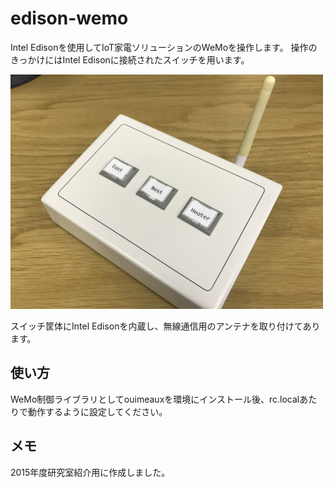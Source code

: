 # edison-wemo
Intel Edisonを使用してIoT家電ソリューションのWeMoを操作します。
操作のきっかけにはIntel Edisonに接続されたスイッチを用います。

<img src="./etc/overview.jpg" width="500px">

スイッチ筐体にIntel Edisonを内蔵し、無線通信用のアンテナを取り付けてあります。

## 使い方
WeMo制御ライブラリとしてouimeauxを環境にインストール後、rc.localあたりで動作するように設定してください。

## メモ
2015年度研究室紹介用に作成しました。
